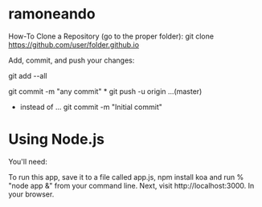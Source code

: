 ramoneando
==========

How-To Clone a Repository (go to the proper folder):
git clone https://github.com/user/folder.github.io


Add, commit, and push your changes:

git add --all

git commit -m "any commit"
*
git push -u origin 
...(master)



* instead of ...
git commit -m "Initial commit"



Using Node.js
=============

You'll need:

To run this app, save it to a file called app.js, npm install koa and run % "node app &" from your command line. Next, visit http://localhost:3000. In your browser.
